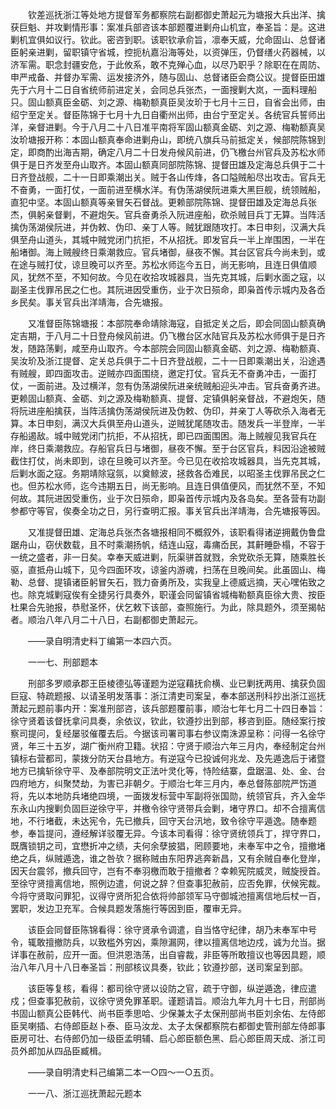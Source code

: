 <!-- { "loadSidebar": true } -->
　　钦差巡抚浙江等处地方提督军务都察院右副都御史萧起元为塘报大兵出洋、擒获巨魁、并攻剿情形事：案准兵部咨该本部题覆进剿舟山机宜，奉圣旨：是。这进剿机宜俱如议行。钦此。密咨到职。该职钦承俞旨，凛奉天威，允命固山、总督诸臣躬亲进剿，留职镇守省城，控扼杭嘉沿海等处，以资弹压，仍督缮火药器械，以济军需。职念封疆安危，于此攸系，敢不克殚心血，以尽乃职乎？除职在在周防、申严戒备、并督办军需、运发接济外，随与固山、总督诸臣会商公议。提督臣田雄先于六月十二日自省统师前进定关，会同总兵张杰，一面搜剿大岚，一面料理船只。固山额真臣金砺、刘之源、梅勒额真臣吴汝玠于七月十三日，自省会出师，由绍宁至定关。督臣陈锦于七月十九日自衢州出师，由台宁至定关。各统官兵誓师出洋，亲督进剿。今于八月二十八日准平南将军固山额真金砺、刘之源、梅勒额真吴汝玠塘报开称：本固山额真奉命进剿舟山，即统八旗兵马前抵定关，候部院陈锦到定，即商酌出海吉期，确定八月二十日发舟候风前进，仍飞檄台州官兵及苏松水师俱于是日齐发至舟山取齐。本固山额真同部院陈锦、提督田雄及定海总兵俱于二十日齐登战舰，二十一日即乘潮出关。贼于各山传烽，各口隘贼船尽出攻击。官兵无不奋勇，一面打仗，一面前进至横水洋。有伪荡湖侯阮进乘大黑巨舰，统领贼船，直犯中坚。本固山额真等亲冒矢石督战。更赖部院陈锦、提督田雄及定海总兵张杰，俱躬亲督剿，不避炮矢。官兵奋勇杀入阮进座船，砍杀贼目兵丁无算。当阵活擒伪荡湖侯阮进，并伪敕、伪印、亲丁人等。贼犹跟随攻打。本日申刻，汉满大兵俱至舟山道头，其城中贼党闭门抗拒，不从招抚。即发官兵一半上岸围困，一半在船堵御。海上贼艘终日乘潮救应。官兵堵御，昼夜不懈。其台区官兵今尚未到，或在途与贼打仗，谅旦晚可以齐至。苏松水师迄今五日，尚无影响，且连日俱值顺风，犹然不至，不知何故。今见在收拾攻城器具，当先克其城，后剿水面之寇，以副圣主伐罪吊民之仁也。其阮进因受重伤，业于次日殒命，即枭首传示城内及各岙乡民矣。事关官兵出洋靖海，合先塘报。

　　又准督臣陈锦塘报：本部院奉命靖除海寇，自抵定关之后，即会同固山额真确定吉期，于八月二十日登舟候风前进。仍飞檄台区水陆官兵及苏松水师俱于是日齐发，随路荡剿，咸至舟山取齐。今本部院会同固山额真金砺、刘之源、梅勒额真、吴汝玠及浙江提督、定关总兵俱于二十日齐登战舰，二十一日即乘潮出关，沿途遇有贼艘，即四面攻击。逆贼亦四面围绕，邀定打仗。官兵无不奋勇冲击，一面打仗，一面前进。及过横洋，忽有伪荡湖侯阮进亲统贼船迎头冲击。官兵奋勇齐进。更赖固山额真、金砺、刘之源及梅勒额真、提督、定镇俱躬亲督战，不避炮矢，随将阮进座船擒获，当阵活擒伪荡湖侯阮进及伪敕、伪印，并亲丁人等砍杀入海者无算。本日申刻，满汉大兵俱至舟山道头，逆贼犹尾随攻击。随发兵一半登岸，一半存船遏敌。城中贼党闭门抗拒，不从招抚，即已四面围困。海上贼艘见我官兵在岸，终日乘潮救应。存船官兵日与堵御，昼夜不懈。至于台区官兵，料因沿途被贼截住打仗，尚未即到，谅在旦晚可以齐至。今已见在收拾攻城器具，当先克其城，后剿水面之寇。务期靖除寇氛，以奠鲸波，拯救各岙难民，以昭圣主伐罪吊民之仁也。但苏松水师，迄今违期五日，尚无影响。且连日俱值便风，而犹然不至，不知何故。其阮进因受重伤，业于次日殒命，即枭首传示城内及各岛矣。至各营有功副参都守等官，俟奏全功之日，另行查明汇报。事关官兵出洋靖海，合先塘报等因。

　　又准提督田雄、定海总兵张杰各塘报相同不概叙外，该职看得诸逆拥戴伪鲁盘踞舟山，窃伏数载，且不时乘潮扬帆，结连山寇，毒痡岙民，其鼾睡卧榻，不容于一统之盛者，非一日矣。幸奉天威进剿，阮渠骈首就戮，余党砍杀无算，随乘胜长驱，直抵舟山城下，见今四面环攻，谅釜内游魂，扫荡在旦晚间矣。此虽固山、梅勒、总督、提镇诸臣躬冒矢石，戮力奋勇所及，实我皇上德威远摘，天心嘿佑致之也。除克城剿寇俟有全捷另行具奏外，职谨会同留镇省城梅勒额真臣徐大贵、按臣杜果合先驰报，恭慰圣怀，伏乞敕下该部，查照施行。为此，除具题外，须至揭帖者。顺治八年八月二十八日，右副都御史萧起元。

　　——录自明清史料丁编第一本四六页。

　　一一七、刑部题本

　　刑部多罗顺承郡王臣棱德弘等谨题为逆寇藉抚俞横、业已剿抚两用、擒获负固巨寇、特疏题报、以请圣明发落事：浙江清吏司案呈，奉本部送刑科抄出浙江巡抚萧起元题前事内开：案准刑部咨，该兵部题覆前事，顺治七年七月二十四日奉旨：徐守贤着该督抚拿问具奏，余依议，钦此，钦遵抄出到部，移咨到臣。随经案行按察司提问，复经屡驳催覆去后。今据该司署司事右参议南洙源呈称：问得一名徐守贤，年三十五岁，湖广衡州府卫籍。状招：守贤于顺治六年三月内，奉经制定台州镇标右营都司，蒙拨分防天台县地方。有逆寇今已投诚何兆龙、及先遁逸后于诸暨地方已擒斩徐守平、及奉部院明文正法叶灵化等，恃险结寨，盘踞温、处、金、台四府地方，纠聚焚劫，为害已非朝夕。于顺治七年三月内，奉总督陈部院严饬道将，先以本地防兵堵绝四境，一面拨发标营中军副将张国勋，统领官兵，齐入金华东永山内搜剿负固巨逆徐守平，并檄令徐守贤带兵会剿，堵守界口。却不合擅离信地，不行堵截，未达宪令，先已撤兵，回守天台汛地，致令徐守平遁逸。随奉题参，奉旨提问，遵经解详驳覆无异。今该本司看得：徐守贤统领兵丁，捍守界口，既膺锁钥之司，宜懋折冲之绩，夫何余孽披猖，罔顾要地，未奉军中之令，擅撤堵绝之兵，纵贼遁逸，谁之咎欤？据称贼由东阳界逃奔新昌，又有余贼自奉化登岸，因天台震邻，撤兵回守，岂有不奉羽檄而敢于擅撤者？幸赖宪院威灵，贼旋授首。至徐守贤擅离信地，照例边遣，何说之辞？但查事犯赦前，应否免罪，伏候宪裁。今将守贤取问罪犯，议得守贤所犯合依将帅部领军马守御城池擅离信地后杖一百，罢职，发边卫充军。合候具题发落施行等因到臣，覆审无异。

　　该臣会同督臣陈锦看得：徐守贤承令调遣，自当恪守纪律，胡乃未奉军中号令，辄敢擅撤防兵，以致槛外穷凶，乘隙漏网，律以擅离信地边戍，诚为允当。据详事在赦前，应开一面。但洪恩浩荡，出自睿裁，非臣等所敢擅议也等因具题，顺治八年八月十八日奉圣旨：刑部核议具奏，钦此；钦遵抄部，送司案呈到部。

　　该臣等复核，看得：都司徐守贤以设防之官，疏于守御，纵逆遁逸，律应遣戍；但查事犯赦前，议徐守贤免罪革职。谨题请旨。顺治九年九月十七日，刑部尚书固山额真公臣韩代、尚书臣季思哈、少保兼太子太保刑部尚书臣刘余佑、左侍郎臣吴喇插、右侍郎臣赵卜泰、臣马汝龙、太子太保都察院右都御史管刑部左侍郎事臣房可壮、右侍郎仍加一级臣孟明辅、启心郎臣额色黑、启心郎臣周天成、浙江司员外郎加从四品臣臧楫。

　　——录自明清史料己编第二本一○四～一○五页。

　　一一八、浙江巡抚萧起元题本

